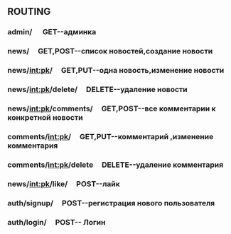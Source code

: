 ## ROUTING
### admin/ &nbsp;&nbsp;&nbsp;&nbsp;&nbsp;GET--админка
### news/&nbsp;&nbsp;&nbsp;&nbsp;&nbsp;GET,POST--список новостей,создание новости
### news/<int:pk>/&nbsp;&nbsp;&nbsp;&nbsp;&nbsp;GET,PUT--одна новость,изменение новости
### news/<int:pk>/delete/&nbsp;&nbsp;&nbsp;&nbsp;&nbsp;DELETE--удаление новости
### news/<int:pk>/comments/&nbsp;&nbsp;&nbsp;&nbsp;&nbsp;GET,POST--все комментарии к конкретной новости
### comments/<int:pk>/&nbsp;&nbsp;&nbsp;&nbsp;&nbsp;GET,PUT--комментарий ,изменение комментария 
### comments/<int:pk>/delete&nbsp;&nbsp;&nbsp;&nbsp;&nbsp;DELETE--удаление комментария
### news/<int:pk>/like/&nbsp;&nbsp;&nbsp;&nbsp;&nbsp;POST--лайк
### auth/signup/&nbsp;&nbsp;&nbsp;&nbsp;&nbsp;POST--регистрация нового пользователя
### auth/login/&nbsp;&nbsp;&nbsp;&nbsp;&nbsp;POST-- Логин 
